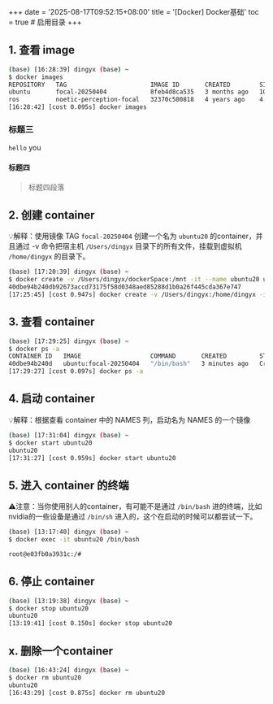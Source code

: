 +++
date = '2025-08-17T09:52:15+08:00'
title = '[Docker] Docker基础'
toc = true  # 启用目录
+++


## 1. 查看 image

```bash
(base) [16:28:39] dingyx (base) ~
$ docker images
REPOSITORY   TAG                       IMAGE ID       CREATED        SIZE
ubuntu       focal-20250404            8feb4d8ca535   3 months ago   101MB
ros          noetic-perception-focal   32370c500818   4 years ago    4.89GB
[16:28:42] [cost 0.095s] docker images
```

### 标题三
`hello` you
#### 标题四
> 标题四段落

## 2. 创建 container

💡解释：使用镜像 TAG `focal-20250404` 创建一个名为 `ubuntu20` 的container，并且通过 -v 命令把宿主机 `/Users/dingyx` 目录下的所有文件，挂载到虚拟机 `/home/dingyx` 的目录下。

```bash
(base) [17:20:39] dingyx (base) ~
$ docker create -v /Users/dingyx/dockerSpace:/mnt -it --name ubuntu20 ubuntu:focal-20250404
40dbe94b240db92673accd73175f58d0348aed85288d1b0a26f445cda367e747
[17:25:45] [cost 0.947s] docker create -v /Users/dingyx:/home/dingyx -it --name ubuntu20 ubuntu:focal-20250404
```

## 3. 查看 container

```bash
(base) [17:29:25] dingyx (base) ~
$ docker ps -a
CONTAINER ID   IMAGE                   COMMAND       CREATED         STATUS    PORTS     NAMES
40dbe94b240d   ubuntu:focal-20250404   "/bin/bash"   3 minutes ago   Created             ubuntu20
[17:29:27] [cost 0.097s] docker ps -a
```

## 4. 启动 container

💡解释：根据查看 container 中的 NAMES 列，启动名为 NAMES 的一个镜像

```bash
(base) [17:31:04] dingyx (base) ~
$ docker start ubuntu20
ubuntu20
[17:31:27] [cost 0.959s] docker start ubuntu20
```

## 5. 进入 container 的终端

⚠️注意：当你使用别人的container，有可能不是通过 `/bin/bash` 进的终端，比如nvidia的一些设备是通过 `/bin/sh` 进入的，这个在启动的时候可以都尝试一下。

```bash
(base) [13:17:40] dingyx (base) ~
$ docker exec -it ubuntu20 /bin/bash

root@e03fb0a3931c:/# 
```

## 6. 停止 container

```bash
(base) [13:19:38] dingyx (base) ~
$ docker stop ubuntu20
ubuntu20
[13:19:41] [cost 0.150s] docker stop ubuntu20
```

## x. 删除一个container

```bash
(base) [16:43:24] dingyx (base) ~
$ docker rm ubuntu20
ubuntu20
[16:43:29] [cost 0.875s] docker rm ubuntu20
```

